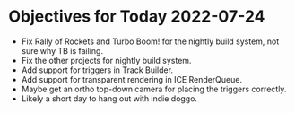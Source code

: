 # Objectives for Today 2022-07-24

- Fix Rally of Rockets and Turbo Boom! for the nightly build system, not sure why TB is failing.
- Fix the other projects for nightly build system.
- Add support for triggers in Track Builder.
- Add support for transparent rendering in ICE RenderQueue.
- Maybe get an ortho top-down camera for placing the triggers correctly.
- Likely a short day to hang out with indie doggo.
